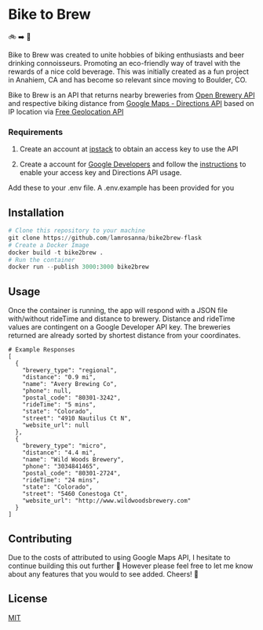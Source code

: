 # Bike to Brew

:bike: :arrow_right: :beer:

Bike to Brew was created to unite hobbies of biking enthusiasts and beer drinking connoisseurs. Promoting an eco-friendly way of travel with the rewards of a nice cold beverage. This was initially created as a fun project in Anahiem, CA and has become so relevant since moving to Boulder, CO. 

Bike to Brew is an API that returns nearby breweries from [Open Brewery API](https://www.openbrewerydb.org/) and respective biking distance from [Google Maps - Directions API](https://developers.google.com/maps/documentation/directions/get-directions#maps_http_directions_boston_concord_waypoints-txt) based on IP location via [Free Geolocation API](https://ipstack.com/) 

### Requirements
1. Create an account at [ipstack](https://ipstack.com/) to obtain an access key to use the API

2. Create a account for [Google Developers](https://developers.google.com/) and follow the [instructions](https://developers.google.com/maps/documentation/directions/get-directions#maps_http_directions_boston_concord_waypoints-txt) to enable your access key and Directions API usage. 

Add these to your .env file. A .env.example has been provided for you

## Installation

```python
# Clone this repository to your machine
git clone https://github.com/lamrosanna/bike2brew-flask
# Create a Docker Image
docker build -t bike2brew .
# Run the container 
docker run --publish 3000:3000 bike2brew
```

## Usage
Once the container is running, the app will respond with a JSON file with/without rideTime and distance to brewery. Distance and rideTime values are contingent on a Google Developer API key. The breweries returned are already sorted by shortest distance from your coordinates. 

```
# Example Responses
[
  {
    "brewery_type": "regional",
    "distance": "0.9 mi",
    "name": "Avery Brewing Co",
    "phone": null,
    "postal_code": "80301-3242",
    "rideTime": "5 mins",
    "state": "Colorado",
    "street": "4910 Nautilus Ct N",
    "website_url": null
  },
  {
    "brewery_type": "micro",
    "distance": "4.4 mi",
    "name": "Wild Woods Brewery",
    "phone": "3034841465",
    "postal_code": "80301-2724",
    "rideTime": "24 mins",
    "state": "Colorado",
    "street": "5460 Conestoga Ct",
    "website_url": "http://www.wildwoodsbrewery.com"
  }
]
```

## Contributing
Due to the costs of attributed to using Google Maps API, I hesitate to continue building this out further :see_no_evil: However please feel free to let me know about any features that you would to see added. Cheers! :beers:


## License
[MIT](https://choosealicense.com/licenses/mit/)